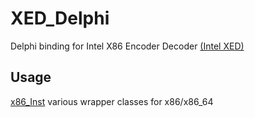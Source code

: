 # XED_Delphi
Delphi binding for Intel X86 Encoder Decoder [(Intel XED)](https://github.com/intelxed/xed)

## Usage ##
  
  [x86_Inst](https://github.com/Pigrecos/XED_Delphi/blob/main/x86_Inst.pas) various wrapper classes for x86/x86_64
